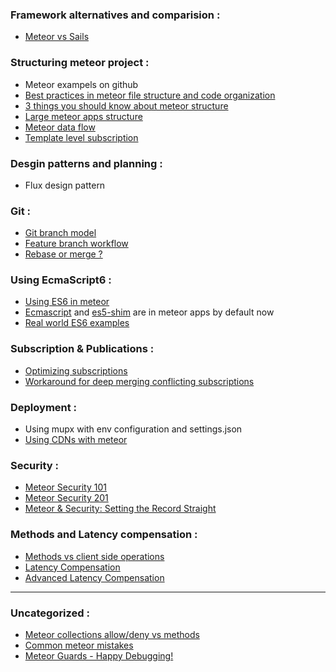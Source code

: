 ### Framework alternatives and comparision :
- [Meteor vs Sails][meteor-sails]

### Structuring meteor project :
- Meteor exampels on github
- [Best practices in meteor file structure and code organization ][meteor-structure-01]
- [3 things you should know about meteor structure][meteor-structure-02]
- [Large meteor apps structure][large-app-structure]
- [Meteor data flow][meteor-data-flow]
- [Template level subscription][template-subscription]

### Desgin patterns and planning :
- Flux design pattern

### Git :
- [Git branch model][git-branch-model]
- [Feature branch workflow][feature-branch]
- [Rebase or merge ? ][rebase-vs-merge]

### Using EcmaScript6 :
- [Using ES6 in meteor][es6-meteor]
- [Ecmascript](https://atmospherejs.com/meteor/ecmascript) and [es5-shim](https://atmospherejs.com/meteor/es5-shim) are in meteor apps by default now
- [Real world ES6 examples][es6-meteor-examples]

### Subscription & Publications :
- [Optimizing subscriptions][optimize-subs]
- [Workaround for deep merging conflicting subscriptions][deep-merge-workaround]


### Deployment :
- Using mupx with env configuration and settings.json
- [Using CDNs with meteor][meteor-cdns]


### Security : 
- [Meteor Security 101][security-101]
- [Meteor Security 201][security-201]
- [Meteor & Security: Setting the Record Straight][security-sacha]
 
### Methods and Latency compensation :
- [Methods vs client side operations][methods-vs-operations]
- [Latency Compensation][latency-compensation]
- [Advanced Latency Compensation][advanced-latency-compensation]

----------------

### Uncategorized : 
- [Meteor collections allow/deny vs methods][collection-access-vs-methods]
- [Common meteor mistakes][common-mistakes]
- [Meteor Guards - Happy Debugging!][meteor-guards]




[meteor-sails]: http://stackoverflow.com/questions/22202286/sails-js-vs-meteor-what-are-the-advantages-of-both
[meteor-structure-01]: http://fourkitchens.com/blog/article/structuring-meteor-applications
[meteor-structure-02]:https://www.codementor.io/meteor/tutorial/3-things-know-structure-meteor-application
[collection-access-vs-methods]:https://www.discovermeteor.com/blog/meteor-methods-client-side-operations/
[git-branch-model]:http://nvie.com/posts/a-successful-git-branching-model/
[large-app-structure]:https://blog.tableflip.io/large-meteor-projects-best-practices/
[feature-branch]:https://www.atlassian.com/git/tutorials/comparing-workflows/feature-branch-workflow
[rebase-vs-merge]:https://www.atlassian.com/git/tutorials/merging-vs-rebasing/workflow-walkthrough
[es6-meteor]:https://medium.com/@dferber90/es6-in-meteor-5e088c998e4a#.bz00j0ilk
[es6-meteor-examples]:https://medium.com/@dferber90/real-world-es6-examples-in-meteor-a834c6073daa#.nz33itce5
[meteor-data-flow]:https://medium.com/meteor-js/data-flow-from-the-database-to-the-ui-three-layers-of-meteor-d5e208b466c3#.ogmg2zu8h
[template-subscription]:https://www.discovermeteor.com/blog/template-level-subscriptions/
[optimize-subs]:https://meteorhacks.com/meteor-subscription-optimizations/
[common-mistakes]:https://dweldon.silvrback.com/common-mistakes
[deep-merge-workaround]:https://medium.com/@MaxDubrovin/workaround-for-meteor-limitations-if-you-want-to-sub-for-more-nested-fields-of-already-received-docs-eb3fdbfe4e07#.nafqguvkd
[meteor-guards]:https://dweldon.silvrback.com/guards
[security-101]:http://joshowens.me/meteor-security-101/
[security-201]:http://joshowens.me/meteor-security-201/
[methods-vs-operations]:https://www.discovermeteor.com/blog/meteor-methods-client-side-operations/
[latency-compensation]:https://www.discovermeteor.com/blog/latency-compensation/
[advanced-latency-compensation]:https://www.discovermeteor.com/blog/advanced-latency-compensation/
[security-sacha]:https://www.discovermeteor.com/blog/meteor-and-security/
[meteor-cdns]:http://joshowens.me/using-a-cdn-with-your-production-meteor-app/
